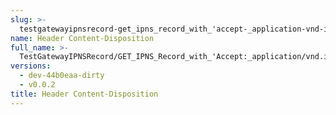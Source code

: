 ```yaml
---
slug: >-
  testgatewayipnsrecord-get_ipns_record_with_'accept-_application-vnd-ipfs-ipns-record'_has_expected_http_headers_and_valid_key-header_content-disposition
name: Header Content-Disposition
full_name: >-
  TestGatewayIPNSRecord/GET_IPNS_Record_with_'Accept:_application/vnd.ipfs.ipns-record'_has_expected_HTTP_headers_and_valid_key/Header_Content-Disposition
versions:
  - dev-44b0eaa-dirty
  - v0.0.2
title: Header Content-Disposition
---
```


